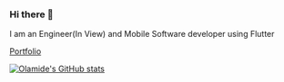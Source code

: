 ### Hi there 👋
I am an Engineer(In View) and Mobile Software developer using Flutter

[Portfolio](https://www.oglabs.me)


[![Olamide's GitHub stats](https://github-readme-stats.vercel.app/api?username=lordlamee&count_private=true&show_icons=true&theme=dark)](https://github.com/lordlamee/github-readme-stats)

<!--
**lordlamee/lordlamee** is a ✨ _special_ ✨ repository because its `README.md` (this file) appears on your GitHub profile.

Here are some ideas to get you started:

- 🔭 I’m currently working on ...
- 🌱 I’m currently learning ...
- 👯 I’m looking to collaborate on ...
- 🤔 I’m looking for help with ...
- 💬 Ask me about ...
- 📫 How to reach me: ...
- 😄 Pronouns: ...
- ⚡ Fun fact: ...
-->
